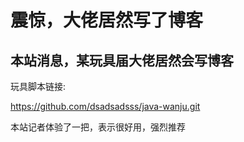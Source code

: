 # 震惊，大佬居然写了博客


## 本站消息，某玩具届大佬居然会写博客


玩具脚本链接:

https://github.com/dsadsadsss/java-wanju.git


本站记者体验了一把，表示很好用，强烈推荐
